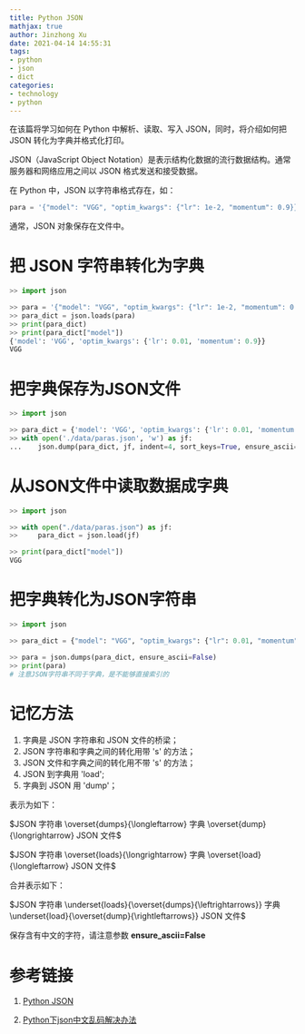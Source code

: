 ```yaml
---
title: Python JSON
mathjax: true
author: Jinzhong Xu
date: 2021-04-14 14:55:31
tags:
- python
- json
- dict
categories:
- technology
- python
---
```


在该篇将学习如何在 Python 中解析、读取、写入 JSON，同时，将介绍如何把 JSON 转化为字典并格式化打印。

JSON（JavaScript Object Notation）是表示结构化数据的流行数据结构。通常服务器和网络应用之间以 JSON 格式发送和接受数据。

在 Python 中，JSON 以字符串格式存在，如：

```python
para = '{"model": "VGG", "optim_kwargs": {"lr": 1e-2, "momentum": 0.9}}'
```

通常，JSON 对象保存在文件中。

<!--more-->

# 把 JSON 字符串转化为字典

```python
>> import json

>> para = '{"model": "VGG", "optim_kwargs": {"lr": 1e-2, "momentum": 0.9}}'
>> para_dict = json.loads(para)
>> print(para_dict)
>> print(para_dict["model"])
{'model': 'VGG', 'optim_kwargs': {'lr': 0.01, 'momentum': 0.9}}
VGG
```

# 把字典保存为JSON文件

```python
>> import json

>> para_dict = {'model': 'VGG', 'optim_kwargs': {'lr': 0.01, 'momentum': 0.9}}
>> with open('./data/paras.json', 'w') as jf:
...    json.dump(para_dict, jf, indent=4, sort_keys=True, ensure_ascii=False)
```

# 从JSON文件中读取数据成字典

```python
>> import json

>> with open("./data/paras.json") as jf:
>>     para_dict = json.load(jf)

>> print(para_dict["model"])
VGG
```

# 把字典转化为JSON字符串

```python
>> import json

>> para_dict = {"model": "VGG", "optim_kwargs": {"lr": 0.01, "momentum": 0.9}}

>> para = json.dumps(para_dict, ensure_ascii=False)
>> print(para)
# 注意JSON字符串不同于字典，是不能够直接索引的
```

# 记忆方法

1. 字典是 JSON 字符串和 JSON 文件的桥梁；
2. JSON 字符串和字典之间的转化用带 's' 的方法；
3. JSON 文件和字典之间的转化用不带 's' 的方法；
4. JSON 到字典用 'load';
5. 字典到 JSON 用 'dump'；

表示为如下：

$JSON 字符串 \overset{dumps}{\longleftarrow} 字典 \overset{dump}{\longrightarrow} JSON 文件$

$JSON 字符串 \overset{loads}{\longrightarrow} 字典 \overset{load}{\longleftarrow} JSON 文件$

合并表示如下：

$JSON 字符串 \underset{loads}{\overset{dumps}{\leftrightarrows}} 字典 \underset{load}{\overset{dump}{\rightleftarrows}} JSON 文件$

保存含有中文的字符，请注意参数 **ensure_ascii=False**

# 参考链接

1. [Python JSON](https://www.programiz.com/python-programming/json)

2. [Python下json中文乱码解决办法](https://blog.csdn.net/ys_073/article/details/9403039)

   

